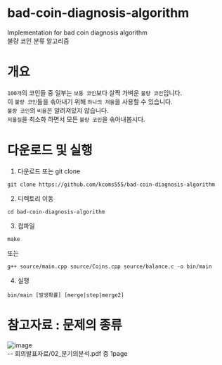 # bad-coin-diagnosis-algorithm
Implementation for bad coin diagnosis algorithm  
불량 코인 분류 알고리즘  

# 개요
`100개`의 코인들 중 일부는 `보통 코인`보다 살짝 가벼운 `불량 코인`입니다.  
이 `불량 코인`들을 솎아내기 위해 `하나의 저울`을 사용할 수 있습니다.  
`불량 코인`의 `비율`은 알려져있지 않습니다.  
`저울질`을 최소화 하면서 모든 `불량 코인`을 솎아내봅시다.

# 다운로드 및 실행
1. 다운로드 또는 git clone
```
git clone https://github.com/kcoms555/bad-coin-diagnosis-algorithm
```
2. 디렉토리 이동
```
cd bad-coin-diagnosis-algorithm
```
3. 컴파일
```
make
```
또는
```
g++ source/main.cpp source/Coins.cpp source/balance.c -o bin/main
```
4. 실행
```
bin/main [발생확률] [merge|step|merge2]
```

# 참고자료 : 문제의 종류
![image](https://user-images.githubusercontent.com/48780754/96365701-78311980-117d-11eb-83ee-a3f6ce8efc45.png)  
-- 회의발표자료/02_문기의분석.pdf 중 1page
